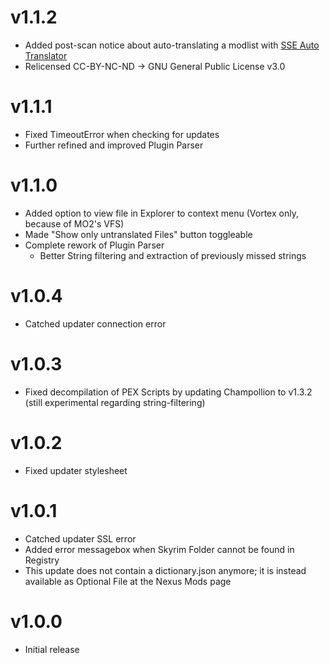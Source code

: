 # v1.1.2

- Added post-scan notice about auto-translating a modlist with [SSE Auto Translator](https://www.nexusmods.com/skyrimspecialedition/mods/111491)
- Relicensed CC-BY-NC-ND -> GNU General Public License v3.0

# v1.1.1

- Fixed TimeoutError when checking for updates
- Further refined and improved Plugin Parser

# v1.1.0

- Added option to view file in Explorer to context menu (Vortex only, because of MO2's VFS)
- Made "Show only untranslated Files" button toggleable
- Complete rework of Plugin Parser
  - Better String filtering and extraction of previously missed strings

# v1.0.4

- Catched updater connection error

# v1.0.3

- Fixed decompilation of PEX Scripts by updating Champollion to v1.3.2 (still experimental regarding string-filtering)

# v1.0.2

- Fixed updater stylesheet

# v1.0.1

- Catched updater SSL error
- Added error messagebox when Skyrim Folder cannot be found in Registry
- This update does not contain a dictionary.json anymore; it is instead available as Optional File at the Nexus Mods page

# v1.0.0

- Initial release
